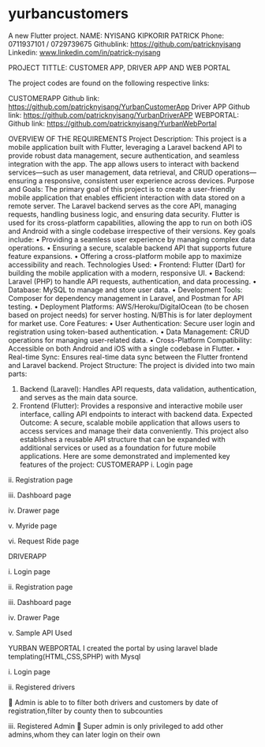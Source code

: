 # yurbancustomers

A new Flutter project.
NAME: NYISANG KIPKORIR PATRICK
Phone: 0711937101 / 0729739675
Githublink: https://github.com/patricknyisang
Linkedin: www.linkedin.com/in/patrick-nyisang



PROJECT TITTLE: CUSTOMER APP, DRIVER APP AND WEB PORTAL

The project codes are found on the following respective links:

CUSTOMERAPP
Github link: https://github.com/patricknyisang/YurbanCustomerApp
Driver APP
Github link: https://github.com/patricknyisang/YurbanDriverAPP
WEBPORTAL:
Github link: https://github.com/patricknyisang/YurbanWebPortal


OVERVIEW OF THE REQUIREMENTS
Project Description:
This project is a mobile application built with Flutter, leveraging a Laravel backend API to provide robust data management, secure authentication, and seamless integration with the app. The app allows users to interact with backend services—such as user management, data retrieval, and CRUD operations—ensuring a responsive, consistent user experience across devices.
Purpose and Goals:
The primary goal of this project is to create a user-friendly mobile application that enables efficient interaction with data stored on a remote server. The Laravel backend serves as the core API, managing requests, handling business logic, and ensuring data security. Flutter is used for its cross-platform capabilities, allowing the app to run on both iOS and Android with a single codebase irrespective of their versions. Key goals include:
•	Providing a seamless user experience by managing complex data operations.
•	Ensuring a secure, scalable backend API that supports future feature expansions.
•	Offering a cross-platform mobile app to maximize accessibility and reach.
Technologies Used:
•	Frontend: Flutter (Dart) for building the mobile application with a modern, responsive UI.
•	Backend: Laravel (PHP) to handle API requests, authentication, and data processing.
•	Database: MySQL to manage and store user data.
•	Development Tools: Composer for dependency management in Laravel, and Postman for API testing.
•	Deployment Platforms: AWS/Heroku/DigitalOcean (to be chosen based on project needs) for server hosting. N/BThis is for later deployment for market use.
Core Features:
•	User Authentication: Secure user login and registration using token-based authentication.
•	Data Management: CRUD operations for managing user-related data.
•	Cross-Platform Compatibility: Accessible on both Android and iOS with a single codebase in Flutter.
•	Real-time Sync: Ensures real-time data sync between the Flutter frontend and Laravel backend.
Project Structure:
The project is divided into two main parts:
1.	Backend (Laravel): Handles API requests, data validation, authentication, and serves as the main data source.
2.	Frontend (Flutter): Provides a responsive and interactive mobile user interface, calling API endpoints to interact with backend data.
Expected Outcome:
A secure, scalable mobile application that allows users to access services and manage their data conveniently. This project also establishes a reusable API structure that can be expanded with additional services or used as a foundation for future mobile applications.
Here are some demonstrated and implemented key features of the project:
 CUSTOMERAPP
i.	Login page
 

ii.	Registration page
 









iii.	Dashboard page
 
iv.	Drawer page
 

 
v.	Myride page 
 
vi.	Request Ride page
 

 



DRIVERAPP

i.	Login page
 

ii.	Registration page

 









iii.	Dashboard page
 
iv.	Drawer Page
 
v.	Sample API Used

YURBAN WEBPORTAL
I created the portal by using laravel blade templating(HTML,CSS,SPHP) with  Mysql

i.	Login page
 

ii.	Registered drivers

	Admin is able to to filter both drivers and customers by date of registration,filter by county then to subcounties
 








iii.	Registered Admin
	Super admin is only privileged to add other admins,whom they can later login on their own
